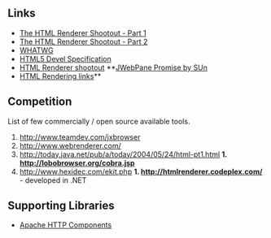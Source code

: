 ## Links ##

  * [The HTML Renderer Shootout - Part 1](http://today.java.net/pub/a/today/2004/05/24/html-pt1.html)
  * [The HTML Renderer Shootout - Part 2](http://today.java.net/pub/a/today/2004/06/14/html-pt2.html)
  * [WHATWG](http://www.whatwg.org/)
  * [HTML5 Devel Specification](http://www.whatwg.org/specs/web-apps/current-work/multipage/)
  * [HTML Renderer shootout](http://today.java.net/pub/a/today/2004/05/24/html-pt1.html)
**[JWebPane Promise by SUn](http://weblogs.java.net/blog/2009/06/16/jwebpane-bof-screenshots-javaone-2009)
  * [HTML Rendering links](http://mindprod.com/jgloss/htmlrendering.html)**

## Competition ##

List of few commercially / open source available tools.

  1. http://www.teamdev.com/jxbrowser
  1. http://www.webrenderer.com/
  1. http://today.java.net/pub/a/today/2004/05/24/html-pt1.html  **1. http://lobobrowser.org/cobra.jsp**
  1. http://www.hexidec.com/ekit.php **1. http://htmlrenderer.codeplex.com/** - developed in .NET


## Supporting Libraries ##

  * [Apache HTTP Components](http://hc.apache.org/)